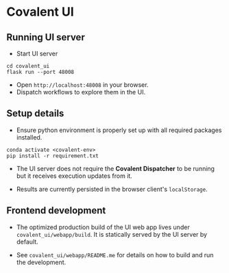 # Covalent UI

## Running UI server

-   Start UI server

```shell
cd covalent_ui
flask run --port 48008
```

-   Open `http://localhost:48008` in your browser.
-   Dispatch workflows to explore them in the UI.

## Setup details

-   Ensure python environment is properly set up with all required packages installed.

```shell
conda activate <covalent-env>
pip install -r requirement.txt
```

-   The UI server does not require the **Covalent Dispatcher** to be running but it receives execution updates from it.

-   Results are currently persisted in the browser client's `localStorage`.

## Frontend development

-   The optimized production build of the UI web app lives under `covalent_ui/webapp/build`. It is statically served by the UI server by default.

-   See `covalent_ui/webapp/README.me` for details on how to build and run the development.
